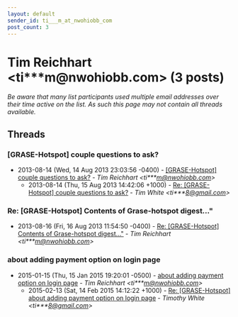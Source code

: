 ```yaml
---
layout: default
sender_id: ti___m_at_nwohiobb_com
post_count: 3
---
```


# Tim Reichhart <ti***m<span>@</span>nwohiobb.com> (3 posts)

_Be aware that many list participants used multiple email addresses over their time active on the list. As such this page may not contain all threads available._

## Threads

### [GRASE-Hotspot] couple questions to ask?
+ 2013-08-14 (Wed, 14 Aug 2013 23:03:56 -0400) - [[GRASE-Hotspot] couple questions to ask?](/archive/2013/08/1d81e95e6075e7a35c1bc01b443272139c5b8eff2509d8eba77762a9a8bdd052) - _Tim Reichhart \<ti***m@nwohiobb.com\>_
  + 2013-08-14 (Thu, 15 Aug 2013 14:42:06 +1000) - [Re: [GRASE-Hotspot] couple questions to ask?](/archive/2013/08/e3a10ea889daf63786e4909f705fbbc1249d152f285e035245351acc9e8bf709) - _Tim White \<ti***8@gmail.com\>_

### Re: [GRASE-Hotspot] Contents of Grase-hotspot digest..."
+ 2013-08-16 (Fri, 16 Aug 2013 11:54:50 -0400) - [Re: [GRASE-Hotspot] Contents of Grase-hotspot digest..."](/archive/2013/08/fd1582c99ac9f73ccf29ce88662aa190cd7c095d8df58a06f3da56875882bccc) - _Tim Reichhart \<ti***m@nwohiobb.com\>_

### about adding payment option on login page
+ 2015-01-15 (Thu, 15 Jan 2015 19:20:01 -0500) - [about adding payment option on login page](/archive/2015/01/18b25287f99313f01b7cbffaa5b70d36551115cbe609dca9a91291069955e5f4) - _Tim Reichhart \<ti***m@nwohiobb.com\>_
  + 2015-02-13 (Sat, 14 Feb 2015 14:12:22 +1000) - [Re: [GRASE-Hotspot] about adding payment option on login page](/archive/2015/02/54cbec49f5aa19c8fdf1c1d58a723056f96f4ab03ec7cd5a2adf942c1d7309d0) - _Timothy White \<ti***8@gmail.com\>_

